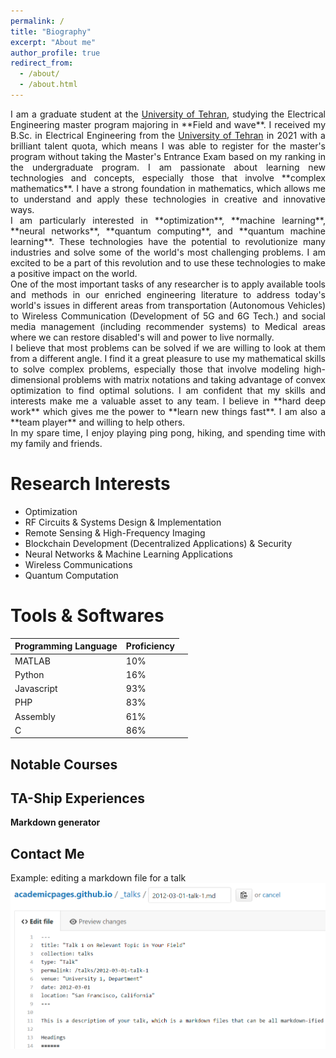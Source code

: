 ```yaml
---
permalink: /
title: "Biography"
excerpt: "About me"
author_profile: true
redirect_from: 
  - /about/
  - /about.html
---
```


[//]: <> (I’m a graduate student at the University of Tehran, studying the Electrical Engineering Master program majoring in Field and Wave. I received my B.Sc. in Electrical Engineering from the University of Tehran in 2021. Due to my hard work, I was able to be listed among the brilliant talent quota to register for the master's program without taking the Master's Entrance Exam and study my favorite major in the master's program. I have tried many different technologies and studied many concepts from Machine Learning and Neural Networks to Quantum Computing and Quantum Machine Learning, but my strongly formed math basis helped me through difficulties and saved me a lot of time and effort to tackle different projects and assignments. ) 

<div style='text-align: justify;'>
I am a graduate student at the <a href="https://ut.ac.ir/en">University of Tehran</a>, studying the Electrical Engineering master program majoring in **Field and wave**. I received my B.Sc. in Electrical Engineering from the <a href="https://ut.ac.ir/en">University of Tehran</a> in 2021 with a brilliant talent quota, which means I was able to register for the master's program without taking the Master's Entrance Exam based on my ranking in the undergraduate program. I am passionate about learning new technologies and concepts, especially those that involve **complex mathematics**. I have a strong foundation in mathematics, which allows me to understand and apply these technologies in creative and innovative ways.
</div>
<div style='text-align: justify;'>
I am particularly interested in **optimization**, **machine learning**, **neural networks**, **quantum computing**, and **quantum machine learning**. These technologies have the potential to revolutionize many industries and solve some of the world's most challenging problems. I am excited to be a part of this revolution and to use these technologies to make a positive impact on the world.
</div>
<div style='text-align: justify;'>
One of the most important tasks of any researcher is to apply available tools and methods in our enriched engineering literature to address today's world's issues in different areas from transportation (Autonomous Vehicles) to Wireless Communication (Development of 5G and 6G Tech.) and social media management (including recommender systems) to Medical areas where we can restore disabled's will and power to live normally.
</div>
<div style='text-align: justify;'>
I believe that most problems can be solved if we are willing to look at them from a different angle. I find it a great pleasure to use my mathematical skills to solve complex problems, especially those that involve modeling high-dimensional problems with matrix notations and taking advantage of convex optimization to find optimal solutions. I am confident that my skills and interests make me a valuable asset to any team. I believe in **hard deep work** which gives me the power to **learn new things fast**. I am also a **team player** and willing to help others.
</div>
<div style='text-align: justify;'>
In my spare time, I enjoy playing ping pong, hiking, and spending time with my family and friends.
</div>

[//]: <> (I am passionate about learning new technologies and concepts, and I have a strong foundation in mathematics. I am particularly interested in new technologies and concepts including machine learning, neural networks, quantum computing, and quantum machine learning. It is a great joy to use these technologies to address issues faced by classical methods previously applied to solve problems. Most of our problems could be solved when looked at from a different angle. I enjoy handling high-dimensional problems with matrix notations and modeling whether in FDTD or Convex Optimization. .)












Research Interests
======
* Optimization
* RF Circuits & Systems Design & Implementation
* Remote Sensing & High-Frequency Imaging
* Blockchain Development (Decentralized Applications) & Security
* Neural Networks & Machine Learning Applications
* Wireless Communications
* Quantum Computation 



Tools & Softwares
======

<table>
  <thead>
    <tr>
      <th>Programming Language</th>
      <th>Proficiency</th>
    </tr>
  </thead>
  <tbody>
    <tr>
      <td>MATLAB</td>
      <td>10%</td>
      <td class="bar-10"></td>
    </tr>
    <tr>
      <td>Python</td>
      <td>16%</td>
      <td class="bar-16"></td>
    </tr>
    <tr>
      <td>Javascript</td>
      <td>93%</td>
      <td class="bar-93"></td>
    </tr>
    <tr>
      <td>PHP</td>
      <td>83%</td>
      <td class="bar-83"></td>
    </tr>
    <tr>
      <td>Assembly</td>
      <td>61%</td>
      <td class="bar-61"></td>
    </tr>
    <tr>
      <td>C</td>
      <td>86%</td>
      <td class="bar-86"></td>
    </tr>
  </tbody>
</table>





Notable Courses
------


TA-Ship Experiences
------
**Markdown generator**



Contact Me
------


Example: editing a markdown file for a talk
![Editing a markdown file for a talk](/images/editing-talk.png)


